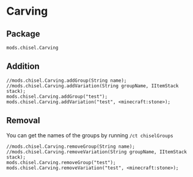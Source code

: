 # Carving

## Package

`mods.chisel.Carving`

## Addition

    //mods.chisel.Carving.addGroup(String name);
    //mods.chisel.Carving.addVariation(String groupName, IItemStack stack);
    mods.chisel.Carving.addGroup("test");
    mods.chisel.Carving.addVariation("test", <minecraft:stone>);
    

## Removal

You can get the names of the groups by running `/ct chiselGroups`

    //mods.chisel.Carving.removeGroup(String name);
    //mods.chisel.Carving.removeVariation(String groupName, IItemStack stack);
    mods.chisel.Carving.removeGroup("test");
    mods.chisel.Carving.removeVariation("test", <minecraft:stone>);